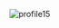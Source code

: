 ![profile15](https://github.com/Tumppi66/v3rm-archive/assets/61348006/c75c5c43-b364-4127-a400-bb29d9072840)
